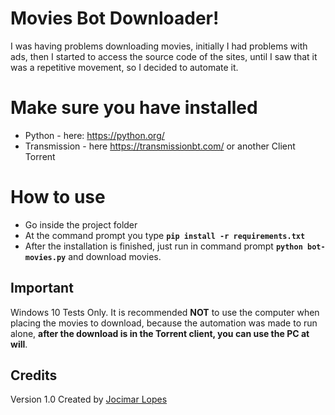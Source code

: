 # Movies Bot Downloader!

I was having problems downloading movies, initially I had problems with ads, then I started to access the source code of the sites, until I saw that it was a repetitive movement, so I decided to automate it.

# Make sure you have installed

- Python - here: https://python.org/ 
- Transmission - here https://transmissionbt.com/
or another Client Torrent


# How to use

- Go inside the project folder
- At the command prompt you type **`pip install -r requirements.txt`**
- After the installation is finished, just run in command prompt **`python bot-movies.py`** and download movies.

## Important
Windows 10 Tests Only.
It is recommended **NOT** to use the computer when placing the movies to download, because the automation was made to run alone, **after the download is in the Torrent client, you can use the PC at will**.

## Credits
Version 1.0
Created by [Jocimar Lopes](https://instagram.com/jocimarlopes)

```
